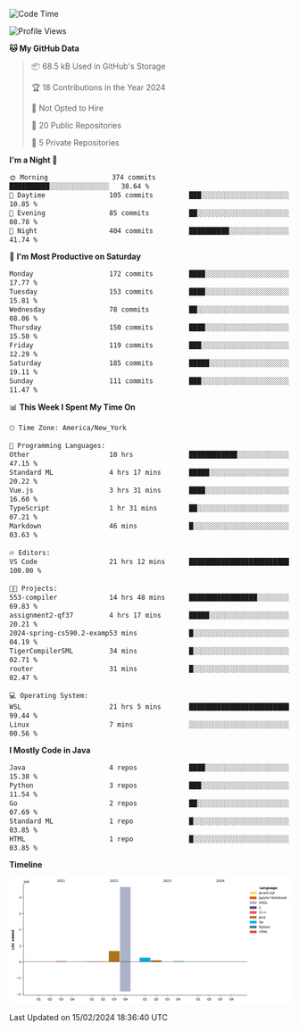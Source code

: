 <!--START_SECTION:waka-->
![Code Time](http://img.shields.io/badge/Code%20Time-49%20hrs%2057%20mins-blue)

![Profile Views](http://img.shields.io/badge/Profile%20Views-3-blue)

**🐱 My GitHub Data** 

> 📦 68.5 kB Used in GitHub's Storage 
 > 
> 🏆 18 Contributions in the Year 2024
 > 
> 🚫 Not Opted to Hire
 > 
> 📜 20 Public Repositories 
 > 
> 🔑 5 Private Repositories 
 > 
**I'm a Night 🦉** 

```text
🌞 Morning                374 commits         ██████████░░░░░░░░░░░░░░░   38.64 % 
🌆 Daytime                105 commits         ███░░░░░░░░░░░░░░░░░░░░░░   10.85 % 
🌃 Evening                85 commits          ██░░░░░░░░░░░░░░░░░░░░░░░   08.78 % 
🌙 Night                  404 commits         ██████████░░░░░░░░░░░░░░░   41.74 % 
```
📅 **I'm Most Productive on Saturday** 

```text
Monday                   172 commits         ████░░░░░░░░░░░░░░░░░░░░░   17.77 % 
Tuesday                  153 commits         ████░░░░░░░░░░░░░░░░░░░░░   15.81 % 
Wednesday                78 commits          ██░░░░░░░░░░░░░░░░░░░░░░░   08.06 % 
Thursday                 150 commits         ████░░░░░░░░░░░░░░░░░░░░░   15.50 % 
Friday                   119 commits         ███░░░░░░░░░░░░░░░░░░░░░░   12.29 % 
Saturday                 185 commits         █████░░░░░░░░░░░░░░░░░░░░   19.11 % 
Sunday                   111 commits         ███░░░░░░░░░░░░░░░░░░░░░░   11.47 % 
```


📊 **This Week I Spent My Time On** 

```text
🕑︎ Time Zone: America/New_York

💬 Programming Languages: 
Other                    10 hrs              ████████████░░░░░░░░░░░░░   47.15 % 
Standard ML              4 hrs 17 mins       █████░░░░░░░░░░░░░░░░░░░░   20.22 % 
Vue.js                   3 hrs 31 mins       ████░░░░░░░░░░░░░░░░░░░░░   16.60 % 
TypeScript               1 hr 31 mins        ██░░░░░░░░░░░░░░░░░░░░░░░   07.21 % 
Markdown                 46 mins             █░░░░░░░░░░░░░░░░░░░░░░░░   03.63 % 

🔥 Editors: 
VS Code                  21 hrs 12 mins      █████████████████████████   100.00 % 

🐱‍💻 Projects: 
553-compiler             14 hrs 48 mins      █████████████████░░░░░░░░   69.83 % 
assignment2-qf37         4 hrs 17 mins       █████░░░░░░░░░░░░░░░░░░░░   20.21 % 
2024-spring-cs590.2-examp53 mins             █░░░░░░░░░░░░░░░░░░░░░░░░   04.19 % 
TigerCompilerSML         34 mins             █░░░░░░░░░░░░░░░░░░░░░░░░   02.71 % 
router                   31 mins             █░░░░░░░░░░░░░░░░░░░░░░░░   02.47 % 

💻 Operating System: 
WSL                      21 hrs 5 mins       █████████████████████████   99.44 % 
Linux                    7 mins              ░░░░░░░░░░░░░░░░░░░░░░░░░   00.56 % 
```

**I Mostly Code in Java** 

```text
Java                     4 repos             ████░░░░░░░░░░░░░░░░░░░░░   15.38 % 
Python                   3 repos             ███░░░░░░░░░░░░░░░░░░░░░░   11.54 % 
Go                       2 repos             ██░░░░░░░░░░░░░░░░░░░░░░░   07.69 % 
Standard ML              1 repo              █░░░░░░░░░░░░░░░░░░░░░░░░   03.85 % 
HTML                     1 repo              █░░░░░░░░░░░░░░░░░░░░░░░░   03.85 % 
```



**Timeline**

![Lines of Code chart](https://raw.githubusercontent.com/fqzz2000/fqzz2000/main/assets/bar_graph.png)


 Last Updated on 15/02/2024 18:36:40 UTC
<!--END_SECTION:waka-->
